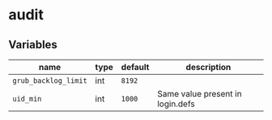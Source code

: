 # audit

## Variables

| name                 | type | default | description                      |
| ---                  | ---  | ---     | ---                              |
| `grub_backlog_limit` | int  | `8192`  |                                  |
| `uid_min`            | int  | `1000`  | Same value present in login.defs |
